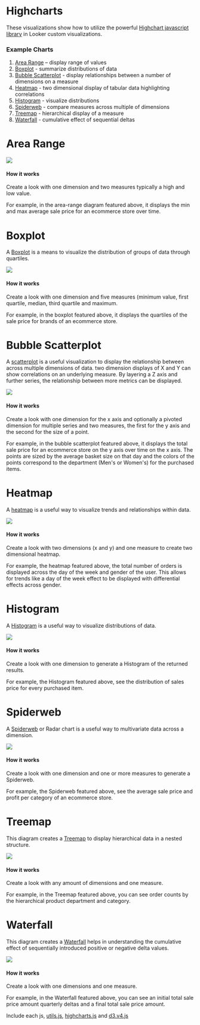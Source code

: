 #  Highcharts

These visualizations show how to utilize the powerful [Highchart javascript library](https://www.highcharts.com/) in Looker custom visualizations.

### Example Charts

 1. [Area Range](#area-range) – display range of values
 1. [Boxplot](#boxplot) - summarize distributions of data
 1. [Bubble Scatterplot](#bubble-scatterplot) - display relationships between a number of dimensions on a measure
 1. [Heatmap](#heatmap) - two dimensional display of tabular data highlighting correlations
 1. [Histogram](#histogram) - visualize distributions
 1. [Spiderweb](#spiderweb) - compare measures across multiple of dimensions
 1. [Treemap](#treemap) - hierarchical display of a measure
 1. [Waterfall](#waterfall) - cumulative effect of sequential deltas

# Area Range

[![](area-range.gif)](/highcharts_arearange.js)

#### How it works

Create a look with one dimension and two measures typically a high and low value.

For example, in the area-range diagram featured above, it displays the min and max average sale price for an ecommerce store over time.

# Boxplot

A [Boxplot](https://en.wikipedia.org/wiki/Box_plot) is a means to visualize the distribution of groups of data through quartiles.

[![](boxplot.gif)](/highcharts_boxplot.js)

#### How it works

Create a look with one dimension and five measures (minimum value, first quartile, median, third quartile and maximum.

For example, in the boxplot featured above, it displays the quartiles of the sale price for brands of an ecommerce store.

# Bubble Scatterplot

A [scatterplot](https://en.wikipedia.org/wiki/Scatter_plot) is a useful visualization to display the relationship between across multiple dimensions of data. two dimension displays of X and Y can show correlations on an underlying measure. By layering a Z axis and further series, the relationship between more metrics can be displayed.

[![](bubble.gif)](/highcharts_bubble.js)

#### How it works

Create a look with one dimension for the x axis and optionally a pivoted dimension for multiple series and two measures, the first for the y axis and the second for the size of a point.

For example, in the bubble scatterplot featured above, it displays the total sale price for an ecommerce store on the y axis over time on the x axis. The points are sized by the average basket size on that day and the colors of the points correspond to the department (Men's or Women's) for the purchased items.

# Heatmap

A [heatmap](https://en.wikipedia.org/wiki/Heat_map) is a useful way to visualize trends and relationships within data.

[![](heatmap.gif)](/highcharts_heatmap.js)

#### How it works

Create a look with two dimensions (x and y) and one measure to create two dimensional heatmap.

For example, the heatmap featured above, the total number of orders is displayed across the day of the week and gender of the user. This allows for trends like a day of the week effect to be displayed with differential effects across gender.

# Histogram

A [Histogram](https://en.wikipedia.org/wiki/Histogram) is a useful way to visualize distributions of data.

[![](histogram.gif)](/highcharts_histogram.js)

#### How it works

Create a look with one dimension to generate a Histogram of the returned results.

For example, the Histogram featured above, see the distribution of sales price for every purchased item.

# Spiderweb

A [Spiderweb](https://en.wikipedia.org/wiki/Radar_chart) or Radar chart is a useful way to multivariate data across a dimension.

[![](spiderweb.gif)](/highcharts_spiderweb.js)

#### How it works

Create a look with one dimension and one or more measures to generate a Spiderweb.

For example, the Spiderweb featured above, see the average sale price and profit per category of an ecommerce store.

# Treemap

This diagram creates a [Treemap](https://en.wikipedia.org/wiki/Treemapping) to display hierarchical data in a nested structure.

[![](treemap.gif)](/highcharts_treemap.js)

#### How it works

Create a look with any amount of dimensions and one measure.

For example, in the Treemap featured above, you can see order counts by the hierarchical product department and category.

# Waterfall

This diagram creates a [Waterfall](https://en.wikipedia.org/wiki/Waterfall_chart) helps in understanding the cumulative effect of sequentially introduced positive or negative delta values.

[![](waterfall.gif)](/highcharts_waterfall.js)

#### How it works

Create a look with one dimensions and one measure.

For example, in the Waterfall featured above, you can see an initial total sale price amount quarterly deltas and a final total sale price amount.

Include each js, [utils.js](../common/utils.js), [highcharts.js](../common/highcharts.js) and [d3.v4.js](../common/d3.v4.js)


